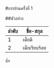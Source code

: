 #การบ้านครั้งที่ 1

##ตัวอย่าง

ลำดับ |ชื่อ-สกุล
-----|-----
1    | เด็กดี
2    | เด็กเรียบร้อย

:+1:
